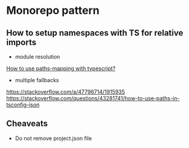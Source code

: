 # Monorepo pattern

## How to setup namespaces with TS for relative imports

- module resolution

[How to use paths-mapping with typescript?](https://stackoverflow.com/questions/43281741/how-to-use-paths-in-tsconfig-json)
- multiple fallbacks

https://stackoverflow.com/a/47796714/1915935
https://stackoverflow.com/questions/43281741/how-to-use-paths-in-tsconfig-json

## Cheaveats

- Do not remove project.json file